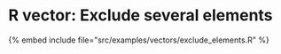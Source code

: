 # R vector: Exclude several elements

{% embed include file="src/examples/vectors/exclude_elements.R" %}



